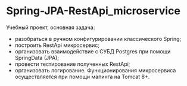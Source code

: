 # Spring-JPA-RestApi_microservice
Учебный проект, основная задача:
- разобраться в ручном конфигурировании классического Spring;
- построить RestApi микросервис;
- организовать взаимодействие с СУБД Postgres при помощи SpringData (JPA);
- провести тестирование полученных RestApi;
- организовать логирование.
Функционирования микросервиса осуществляется при помощи мапинга на Tomcat 8+.
